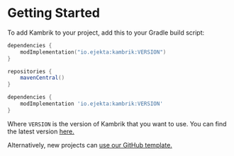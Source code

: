 
# Getting Started

To add Kambrik to your project, add this to your Gradle build script:

<CodeGroup>

<CodeGroupItem title="Kotlin Gradle">

```kt
dependencies {
    modImplementation("io.ejekta:kambrik:VERSION")
}
```

</CodeGroupItem>

<CodeGroupItem title="Gradle">

```groovy
repositories {
    mavenCentral()
}

dependencies {
    modImplementation 'io.ejekta:kambrik:VERSION'
}
```

</CodeGroupItem>

</CodeGroup>

Where `VERSION` is the version of Kambrik that you want to use. You can find the latest version [here.](https://github.com/ejektaflex/Kambrik/packages/666830)

Alternatively, new projects can [use our GitHub template.](https://github.com/ejektaflex/KambrikExampleMod/)
